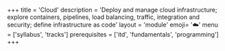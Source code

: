 +++
title = 'Cloud'
description = 'Deploy and manage cloud infrastructure; explore containers, pipelines, load balancing, traffic, integration and security; define infrastructure as code'
layout = 'module'
emoji= '☁️'
menu = ['syllabus', 'tracks']
prerequisites = ['itd', 'fundamentals', 'programming']
+++
